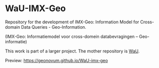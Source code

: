 # WaU-IMX-Geo
Repository for the development of IMX-Geo: Information Model for Cross-domain Data Queries - Geo-Information. 

(IMX-Geo: Informatiemodel voor cross-domein databevragingen – Geo-informatie)

This work is part of a larger project. The mother repository is [WaU](https://github.com/Geonovum/WaU).

Preview: https://geonovum.github.io/WaU-imx-geo
